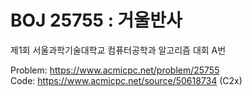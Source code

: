 # BOJ 25755 : 거울반사  
제1회 서울과학기술대학교 컴퓨터공학과 알고리즘 대회 A번  
  
Problem: https://www.acmicpc.net/problem/25755  
Code: https://www.acmicpc.net/source/50618734 (C2x)  
